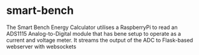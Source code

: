 # smart-bench
The Smart Bench Energy Calculator utilises a RaspberryPi to read an ADS1115 Analog-to-Digital module that has bene setup to operate as a current and voltage meter.
It streams the output of the ADC to Flask-based webserver with websockets
